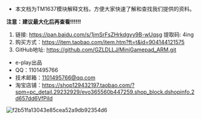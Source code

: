 - 本文档为TM1637模块解释文档，方便大家快速了解和查找我们提供的资料。

**注意：建议最大化后再查看!!!!!!**

1. 链接: https://pan.baidu.com/s/1jmSrFsZHrkdgyy9B-wUqsg 提取码: 4ing 
2. 购买方式：https://item.taobao.com/item.htm?ft=t&id=904144121575
3. GitHub地址: https://github.com/GZLDLLJ/MiniGamepad_ARM.git

- e-play出品
- QQ：1101495766
- 技术邮箱：1101495766@qq.com
- 淘宝店铺：https://shop129432197.taobao.com/?spm=pc_detail.29232929/evo365560b447259.shop_block.dshopinfo.2d657dd6VfPiId

![f2b51fa13043e85cea52a9db92354d6](https://github.com/user-attachments/assets/c48f2fd8-0c89-495d-9b11-6e8157237226)

  

